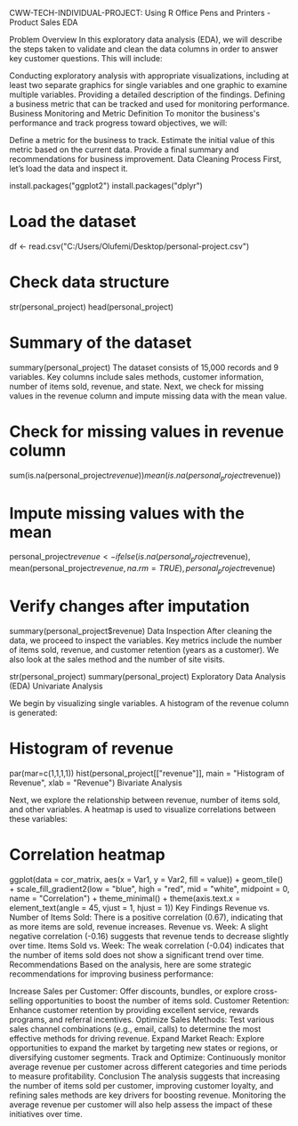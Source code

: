CWW-TECH-INDIVIDUAL-PROJECT: Using R Office Pens and Printers - Product Sales EDA

Problem Overview
In this exploratory data analysis (EDA), we will describe the steps taken to validate and clean the data columns in order to answer key customer questions. This will include:

Conducting exploratory analysis with appropriate visualizations, including at least two separate graphics for single variables and one graphic to examine multiple variables.
Providing a detailed description of the findings.
Defining a business metric that can be tracked and used for monitoring performance.
Business Monitoring and Metric Definition
To monitor the business's performance and track progress toward objectives, we will:

Define a metric for the business to track.
Estimate the initial value of this metric based on the current data.
Provide a final summary and recommendations for business improvement.
Data Cleaning Process
First, let’s load the data and inspect it.

install.packages("ggplot2")
install.packages("dplyr")

# Load the dataset
df <- read.csv("C:/Users/Olufemi/Desktop/personal-project.csv")

# Check data structure
str(personal_project)
head(personal_project)

# Summary of the dataset
summary(personal_project)
The dataset consists of 15,000 records and 9 variables. Key columns include sales methods, customer information, number of items sold, revenue, and state. Next, we check for missing values in the revenue column and impute missing data with the mean value.

# Check for missing values in revenue column
sum(is.na(personal_project$revenue))
mean(is.na(personal_project$revenue))

# Impute missing values with the mean
personal_project$revenue <- ifelse(is.na(personal_project$revenue), mean(personal_project$revenue, na.rm = TRUE), personal_project$revenue)

# Verify changes after imputation
summary(personal_project$revenue)
Data Inspection
After cleaning the data, we proceed to inspect the variables. Key metrics include the number of items sold, revenue, and customer retention (years as a customer). We also look at the sales method and the number of site visits.

str(personal_project)
summary(personal_project)
Exploratory Data Analysis (EDA)
Univariate Analysis

We begin by visualizing single variables. A histogram of the revenue column is generated:

# Histogram of revenue
par(mar=c(1,1,1,1))
hist(personal_project[["revenue"]], main = "Histogram of Revenue", xlab = "Revenue")
Bivariate Analysis

Next, we explore the relationship between revenue, number of items sold, and other variables. A heatmap is used to visualize correlations between these variables:

# Correlation heatmap
ggplot(data = cor_matrix, aes(x = Var1, y = Var2, fill = value)) + 
  geom_tile() + 
  scale_fill_gradient2(low = "blue", high = "red", mid = "white", midpoint = 0, name = "Correlation") + 
  theme_minimal() + 
  theme(axis.text.x = element_text(angle = 45, vjust = 1, hjust = 1))
Key Findings
Revenue vs. Number of Items Sold: There is a positive correlation (0.67), indicating that as more items are sold, revenue increases.
Revenue vs. Week: A slight negative correlation (-0.16) suggests that revenue tends to decrease slightly over time.
Items Sold vs. Week: The weak correlation (-0.04) indicates that the number of items sold does not show a significant trend over time.
Recommendations
Based on the analysis, here are some strategic recommendations for improving business performance:

Increase Sales per Customer: Offer discounts, bundles, or explore cross-selling opportunities to boost the number of items sold.
Customer Retention: Enhance customer retention by providing excellent service, rewards programs, and referral incentives.
Optimize Sales Methods: Test various sales channel combinations (e.g., email, calls) to determine the most effective methods for driving revenue.
Expand Market Reach: Explore opportunities to expand the market by targeting new states or regions, or diversifying customer segments.
Track and Optimize: Continuously monitor average revenue per customer across different categories and time periods to measure profitability.
Conclusion
The analysis suggests that increasing the number of items sold per customer, improving customer loyalty, and refining sales methods are key drivers for boosting revenue. Monitoring the average revenue per customer will also help assess the impact of these initiatives over time.


